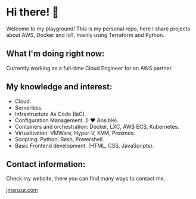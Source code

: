 # Hi there! :wave:

Welcome to my playground! This is my personal repo, here I share projects about AWS, Docker and IoT, mainly using Terraform and Python.

## What I'm doing right now:

Currently working as a full-time Cloud Engineer for an AWS partner.

## My knowledge and interest:  

- Cloud.
- Serverless. 
- Infrastructure As Code (IaC).
- Configuration Management. (I :heart: Ansible).
- Containers and orchestration: Docker, LXC, AWS ECS, Kubernetes.
- Virtualization: VMWare, Hyper-V, KVM, Proxmox.
- Scripting: Python, Bash, Powershell.
- Basic Frontend development. (HTML, CSS, JavaScripts).

## Contact information:

Check my website, there you can find many ways to contact me.

[jmanzur.com](https://jmanzur.com)
